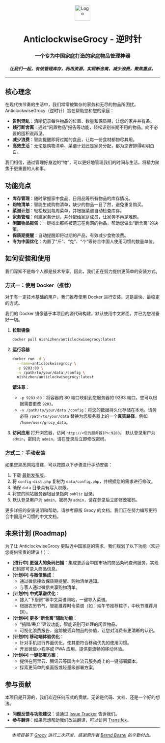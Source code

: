 <div align="center">
<img alt="Logo" height="50" src="https://raw.githubusercontent.com/grocy/grocy/master/public/img/logo.svg?sanitize=true" />
<h1>AnticlockwiseGrocy - 逆时针</h1>
<h3>一个专为中国家庭打造的家庭物品管理神器</h3>
<em><h4>让我们一起，有效管理库存，利用资源，实现断舍离，减少浪费，聚焦重点。</h4></em>
</div>

---

## 核心理念

在现代快节奏的生活中，我们常常被繁杂的家务和无尽的物品所困扰。AnticlockwiseGrocy（逆时针）旨在帮助您和您的家庭：

*   **告别混乱**：清晰记录每件物品的位置、数量和保质期，让您的家井井有条。
*   **践行断舍离**：通过“闲置物品”报告等功能，轻松识别长期不用的物品，向不必要的囤积说再见。
*   **减少浪费**：智能提醒即将过期的食品，让每一份食材都物尽其用。
*   **高效生活**：无论是购物清单、菜谱计划还是家务分配，都为您安排得明明白白。

我们相信，通过管理好身边的“物”，可以更好地管理我们的时间与生活，将精力聚焦于更重要的人和事。

## 功能亮点

*   **库存管理**：随时掌握家中食品、日用品等所有物品的库存情况。
*   **购物清单**：智能生成购物清单，缺少的物品一目了然，避免重复购买。
*   **菜谱计划**：轻松规划每周菜单，并根据菜谱自动检查库存。
*   **家务管理**：创建家务计划，并分配给家庭成员，让家务不再是难题。
*   **闲置物品报告**：一键找出那些被遗忘在角落的物品，帮助您做出“断舍离”的决策。
*   **保质期提醒**：自动提醒即将过期的产品，有效减少食物浪费。
*   **专为中国优化**：内置了“斤”、“克”、“个”等符合中国人使用习惯的数量单位。

## 如何安装和使用

我们深知不是每个人都是技术专家。因此，我们正在努力提供更简单的安装方式。

### 方式一：使用 Docker（推荐）

对于有一定技术基础的用户，我们推荐使用 Docker 进行安装。这是最快、最稳定的方式。

我们的 Docker 镜像基于本项目的源代码构建，默认使用中文界面，并已为您准备好一切。

1.  **拉取镜像**
    ```bash
    docker pull nishizhen/anticlockwisegrocy:latest
    ```

2.  **运行容器**
    ```bash
    docker run -d \
      --name=anticlockwisegrocy \
      -p 9283:80 \
      -v /path/to/your/data:/config \
      nishizhen/anticlockwisegrocy:latest
    ```
    **请注意**：
    *   `-p 9283:80`：将容器的 80 端口映射到您服务器的 9283 端口。您可以根据需要更改 `9283`。
    *   `-v /path/to/your/data:/config`：将您的数据持久化存储在本地。请务必将 `/path/to/your/data` 替换为您服务器上的一个**真实路径**，例如 `/home/user/grocy_data`。

3.  **访问应用**
    打开浏览器，访问 `http://<您的服务器IP>:9283`。
    默认登录用户为 `admin`，密码为 `admin`，请在登录后立即修改密码。

### 方式二：手动安装

如果您熟悉网站搭建，可以按照以下步骤进行手动安装：
1.  下载 [最新发布版](https://releases.grocy.info/latest)。
2.  将 `config-dist.php` 复制为 `data/config.php`，并根据您的需求进行修改。
3.  确保 `data` 目录具有写入权限。
4.  将您的网站服务器根目录指向 `public` 目录。
5.  默认登录用户为 `admin`，密码为 `admin`，请在登录后立即修改密码。

更多详细的安装说明和帮助，请参考原版 Grocy 的文档。我们正在努力编写更符合中国用户习惯的中文文档。

## 未来计划 (Roadmap)

为了让 AnticlockwiseGrocy 更贴近中国家庭的需求，我们规划了以下功能（欢迎您提供宝贵的建议！）：

*   **[进行中] 更强大的条码扫描**：集成更适合中国市场的商品条码查询服务，实现扫码即可录入商品信息。
*   **[计划中] 与微信集成**：
    *   通过微信接收保质期提醒、购物清单通知。
    *   与家人通过微信共享购物清单。
*   **[计划中] 中式菜谱优化**：
    *   接入“下厨房”等中文菜谱网站，一键导入菜谱。
    *   根据农历节气，智能推荐时令菜谱（如：端午节推荐粽子，中秋节推荐月饼）。
*   **[计划中] 更多“断舍离”辅助功能**：
    *   “捐赠/丢弃”建议功能，智能识别可处理的闲置物品。
    *   可视化浪费报告，追踪被丢弃物品的价值，让您对消费有更清晰的认识。
*   **[计划中] 移动端体验优化**：
    *   针对手机进行界面优化，使其更符合移动优先的使用习惯。
    *   开发微信小程序或 PWA 应用，提供更流畅的移动体验。
*   **[计划中] 一键部署方案**：
    *   提供在阿里云、腾讯云等国内主流云服务商上的一键部署脚本。
    *   探索更简单的桌面版或轻量级部署方案。

## 参与贡献

本项目是开源的，我们欢迎任何形式的贡献，无论是代码、文档、还是一个好的想法。

*   **问题反馈与功能建议**：请通过 [Issue Tracker](https://github.com/grocy/grocy/issues/new/choose) 告诉我们。
*   **参与翻译**：如果您想帮助我们改进翻译，可以访问 [Transifex](https://explore.transifex.com/grocy/grocy/)。

---

<div align="center">
<em>本项目基于 <a href="https://github.com/grocy/grocy">Grocy</a> 进行二次开发，感谢原作者 <a href="https://berrnd.de">Bernd Bestel</a> 的辛勤付出。</em>
</div>
